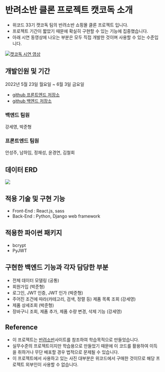 # 반려소반 클론 프로젝트 캣코독 소개
- 위코드 33기 캣코독 팀의 반려소반 쇼핑몰 클론 프로젝트 입니다.
- 프로젝트 기간이 짧았기 때문에 확실히 구현할 수 있는 기능에 집중했습니다.
- 아래 시연 동영상에 나오는 부분은 모두 직접 개발한 것이며 사용할 수 있는 수준입니다.
 
[![캣코독 시연 영상](http://img.youtube.com/vi/8TGcXP2G_N4/0.jpg)](https://www.youtube.com/watch?v=8TGcXP2G_N4)
 
## 개발인원 및 기간
2022년 5월 23일 월요일 ~ 6월 3일 금요일
- [github 프론트엔드 저장소](https://github.com/wecode-bootcamp-korea/33-1st-CatCoDog-frontend)
- [github 백엔드 저장소](https://github.com/wecode-bootcamp-korea/33-1st-CatCoDog-backend)

### 백엔드 팀원
강세영, 박준형
### 프론트엔드 팀원
안성주, 남하임, 정재성, 윤경연, 김철회

## 데이터 ERD
![](https://velog.velcdn.com/images/stresszero/post/54321f3f-a31d-415d-a046-3ac7b461bd19/image.PNG)

## 적용 기술 및 구현 기능
- Front-End : React.js, sass
- Back-End : Python, Django web framework
## 적용한 파이썬 패키지
- bcrypt
- PyJWT
## 구현한 백엔드 기능과 각자 담당한 부분
- 전체 데이터 모델링 (공통)
- 회원가입 (박준형)
- 로그인, JWT 인증, JWT 인가 (박준형)
- 주어진 조건에 따라(카테고리, 검색, 정렬 등) 제품 목록 조회 (강세영)
- 제품 상세조회 (박준형)
- 장바구니 조회, 제품 추가, 제품 수량 변경, 삭제 기능 (강세영)

## Reference
- 이 프로젝트는 [반려소반](https://petsoban.com/)사이트를 참조하여 학습목적으로 만들었습니다.
- 실무수준의 프로젝트이지만 학습용으로 만들었기 때문에 이 코드를 활용하여 이득을 취하거나 무단 배포할 경우 법적으로 문제될 수 있습니다.
- 이 프로젝트에서 사용하고 있는 사진 대부분은 위코드에서 구매한 것이므로 해당 프로젝트 외부인이 사용할 수 없습니다.
